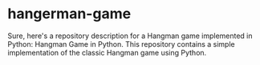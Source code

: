 # hangerman-game
 Sure, here's a repository description for a Hangman game implemented in Python:  Hangman Game in Python. This repository contains a simple implementation of the classic Hangman game using Python.
